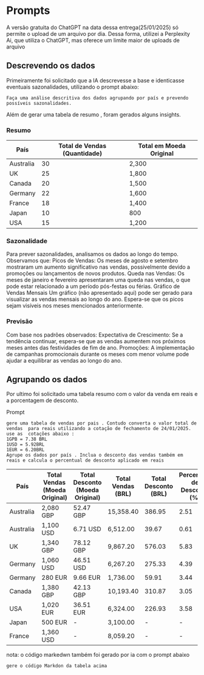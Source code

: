 # Prompts

A versão gratuita do ChatGPT na data dessa entrega(25/01/2025) só permite o upload de um arquivo por dia.
Dessa forma, utilizei a Perplexity Ai, que utiliza o ChatGPT, mas oferece um limite maior de uploads de arquivo

## Descrevendo os dados

Primeiramente  foi solicitado que a IA descrevesse a base e identicasse eventuais sazonalidades, utilizando o prompt abaixo:
```
Faça uma análise descritiva dos dados agrupando por país e prevendo possíveis sazonalidades.
```
Além de gerar uma tabela de resumo , foram gerados alguns insights.

### Resumo
|País|Total de Vendas (Quantidade)|Total em Moeda Original|
|-----|-----|----|
|Australia|	30|	2,300|
|UK|25|	1,800|
|Canada|20|1,500|
|Germany|22|1,600|
|France|18|1,400|
|Japan|10|800|
|USA|15|1,200|

### Sazonalidade
Para prever sazonalidades, analisamos os dados ao longo do tempo. Observamos que:
Picos de Vendas: Os meses de agosto e setembro mostraram um aumento significativo nas vendas, possivelmente devido a promoções ou lançamentos de novos produtos.
Queda nas Vendas: Os meses de janeiro e fevereiro apresentaram uma queda nas vendas, o que pode estar relacionado a um período pós-festas ou férias.
Gráfico de Vendas Mensais
Um gráfico (não apresentado aqui) pode ser gerado para visualizar as vendas mensais ao longo do ano. Espera-se que os picos sejam visíveis nos meses mencionados anteriormente.
### Previsão
Com base nos padrões observados:
Expectativa de Crescimento: Se a tendência continuar, espera-se que as vendas aumentem nos próximos meses antes das festividades de fim de ano.
Promoções: A implementação de campanhas promocionais durante os meses com menor volume pode ajudar a equilibrar as vendas ao longo do ano.

## Agrupando os dados

Por ultimo foi solicitado uma tabela resumo com o valor da venda em reais e a porcentagem de desconto.

Prompt 

```
gere uma tabela de vendas por pais . Contudo converta o valor total de vendas  para reais utilizando a cotação de fechamento de 24/01/2025.
use as  cotações abaixo :
1GPB = 7.38 BRL
1USD = 5.92BRL
1EUR = 6.20BRL
Agrupe os dados por país . Inclua o desconto das vendas também em reais e calcula o percentual de desconto aplicado em reais
```

| País      | Total Vendas (Moeda Original) | Total Desconto (Moeda Original) | Total Vendas (BRL) | Total Desconto (BRL) | Percentual de Desconto (%) |
|-----------|-------------------------------|----------------------------------|---------------------|-----------------------|-----------------------------|
| Australia | 2,080 GBP                     | 52.47 GBP                        | 15,358.40           | 386.95                | 2.51                        |
| Australia | 1,100 USD                     | 6.71 USD                        | 6,512.00            | 39.67                 | 0.61                        |
| UK        | 1,340 GBP                     | 78.12 GBP                       | 9,867.20            | 576.03                | 5.83                        |
| Germany   | 1,060 USD                     | 46.51 USD                       | 6,267.20            | 275.33                | 4.39                        |
| Germany   | 280 EUR                       | 9.66 EUR                        | 1,736.00            | 59.91                 | 3.44                        |
| Canada    | 1,380 GBP                     | 42.13 GBP                       | 10,193.40           | 310.87                | 3.05                        |
| USA       | 1,020 EUR                     | 36.51 EUR                       | 6,324.00            | 226.93                | 3.58                        |
| Japan     | 500 EUR                       | -                                | 3,100.00            | -                     | -                           |
| France    | 1,360 USD                     | -                                | 8,059.20            | -                     | -                           |

nota: o código markedwn também foi gerado por ia com o prompt abaixo

```
gere o código Markdon da tabela acima
```